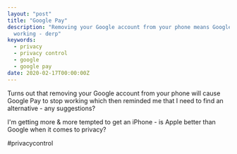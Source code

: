 ```yaml
---
layout: "post"
title: "Google Pay"
description: "Removing your Google account from your phone means Google Pay will stop
  working - derp"
keywords:
  - privacy
  - privacy control
  - google
  - google pay
date: 2020-02-17T00:00:00Z
---
```

Turns out that removing your Google account from your phone will cause Google Pay to stop working which then reminded me that I need to find an alternative - any suggestions?

I'm getting more & more tempted to get an iPhone - is Apple better than Google when it comes to privacy?

\#privacycontrol
